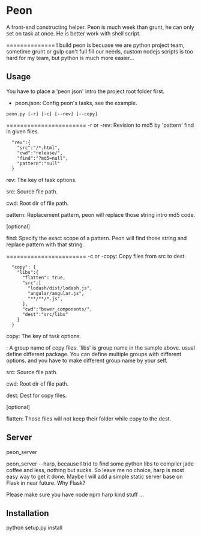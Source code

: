 # Peon

A front-end constructing helper.
Peon is much week than grunt, he can only set on task at once.
He is better work with shell script.

==============
I build peon is becuase we are python project team, sometime grunt or gulp can't full fill our needs, custom nodejs scripts is too hard for my team, but python is much more easier...


## Usage
You have to place a 'peon.json' intro the project root folder first.
* peon.json: Config peon's tasks, see the example.

`peon.py [-r] [-c] [--rev] [--copy]`

=======================
-r or -rev: Revision to md5 by 'pattern' find in given files.

```
  "rev":{
    "src":"/*.html",
    "cwd":"release/",
    "find":"?md5=null",
    "pattern":"null"
  }
```
rev: The key of task options.

src: Source file path.

cwd: Root dir of file path.

pattern: Replacement pattern, peon will replace those string intro md5 code.

[optional]

find:  Specify the exact scope of a pattern. Peon will find those string and  replace pattern with that string.

=======================
-c or -copy: Copy files from src to dest.

```
  "copy": {
    "libs":{
      "flatten": true,
      "src":[
        "lodash/dist/lodash.js",
        "angular/angular.js",
        "**/**/*.js",
      ],
      "cwd":"bower_components/",
      "dest":"src/libs"
    }
  }
```
copy: The key of task options.

<group>: A group name of copy files. 'libs' is group name in the sample above. usual define different package. You can define multiple groups with different options. and you have to make different group name by your self.

src: Source file path.

cwd: Root dir of file path.

dest: Dest for copy files.

[optional]

flatten: Those files will not keep their folder while copy to the dest.

## Server

peon_server

peon_server --harp, because I trid to find some python libs to compiler jade coffee and less, nothing but sucks. So leave me no choice, harp is most easy way to get it done. Maybe I will add a simple static server base on Flask in near future. Why Flask?

Please make sure you have node npm harp kind stuff ...

## Installation
python setup.py install

